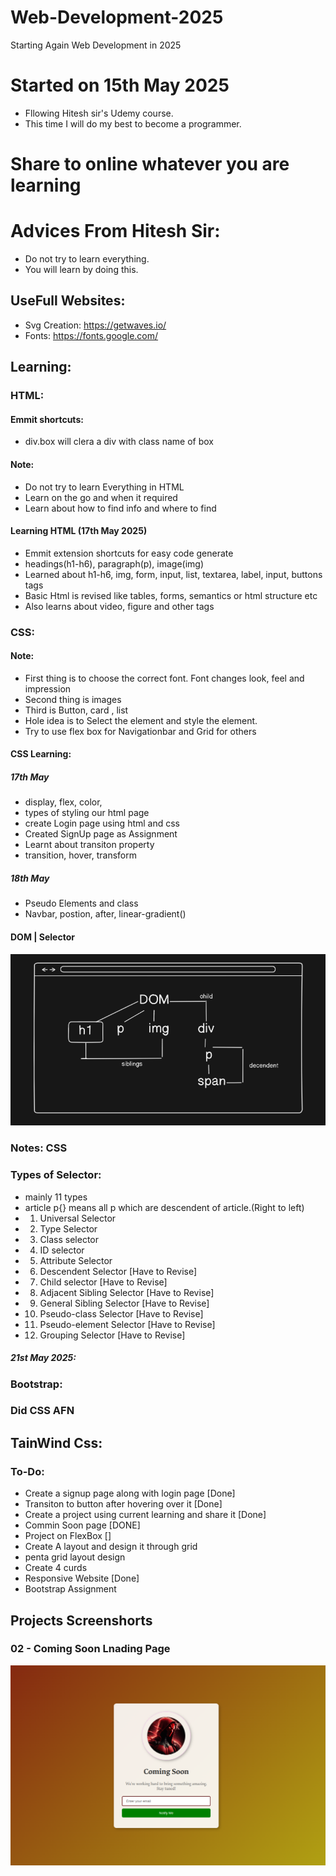 # Web-Development-2025
Starting Again Web Development in 2025
# Started on 15th May 2025
- Fllowing Hitesh sir's Udemy course.
- This time I will do my best to become a programmer.

# Share to online whatever you are learning

# Advices From Hitesh Sir:
- Do not try to learn everything.
- You will learn by doing this.

## UseFull Websites:
- Svg Creation: https://getwaves.io/
- Fonts: https://fonts.google.com/



## Learning:
### HTML:

#### Emmit shortcuts:
- div.box will clera a div with class name of box

#### Note:
- Do not try to learn Everything in HTML
- Learn on the go and when it required
- Learn about how to find info and where to find

#### Learning HTML (17th May 2025)
- Emmit extension shortcuts for easy code generate
- headings(h1-h6), paragraph(p), image(img)
- Learned about h1-h6, img, form, input, list, textarea, label, input, buttons tags
- Basic Html is revised like tables, forms, semantics or html structure etc
- Also learns about video, figure and other tags

### CSS: 
#### Note:
- First thing is to choose the correct font. Font changes look, feel and impression
- Second thing is images
- Third is Button, card , list 
- Hole idea is to Select the element and style the element.
- Try to use flex box for Navigationbar and Grid for others

#### CSS Learning:

##### 17th May
- display, flex, color, 
- types of styling our html page
- create Login page using html and css
- Created SignUp page as Assignment
- Learnt about transiton property
- transition, hover, transform

##### 18th May
- Pseudo Elements and class
- Navbar, postion, after, linear-gradient()

#### DOM | Selector
![DOM-Selector_relation](./Section%206/01_CSS/02_selectors/dom_relation.png)

### Notes: CSS
### Types of Selector:
- mainly 11 types
- article p{} means all p which are descendent of article.(Right to left)
- 1. Universal Selector
- 2. Type Selector 
- 3. Class selector
- 4. ID selector 
- 5. Attribute Selector
- 6. Descendent Selector [Have to Revise]
- 7. Child selector [Have to Revise]
- 8. Adjacent Sibling Selector [Have to Revise]
- 9. General Sibling Selector  [Have to Revise]
- 10. Pseudo-class Selector [Have to Revise]
- 11. Pseudo-element Selector [Have to Revise]
- 12. Grouping Selector [Have to Revise]



##### 21st May 2025: 
### Bootstrap:
### Did CSS AFN

## TainWind Css:


### To-Do:
- Create a signup page along with login page [Done]
- Transiton to button after hovering over it [Done]
- Create a project using current learning and share it [Done]
- Commin Soon page [DONE]
- Project on FlexBox []
- Create A layout and design it through grid
- penta grid layout design
- Create 4 curds
- Responsive Website [Done]
- Bootstrap Assignment

## Projects Screenshorts

### 02 - Coming Soon Lnading Page
![Coming Soon](./Peojects%20ScreenShots/coming_soon.png)